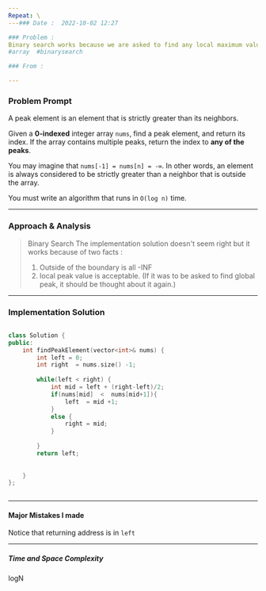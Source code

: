 ```yaml
---
Repeat: \
---### Date :  2022-10-02 12:27

### Problem : 
Binary search works because we are asked to find any local maximum value not the global maximum. Basically, pick mid and see if it is small than next element, if it does go right other wise go left
#array  #binarysearch  

### From :

---
```

### Problem Prompt
A peak element is an element that is strictly greater than its neighbors.

Given a **0-indexed** integer array `nums`, find a peak element, and return its index. If the array contains multiple peaks, return the index to **any of the peaks**.

You may imagine that `nums[-1] = nums[n] = -∞`. In other words, an element is always considered to be strictly greater than a neighbor that is outside the array.

You must write an algorithm that runs in `O(log n)` time.


---
### Approach & Analysis
>Binary Search 
>The implementation solution doesn't seem right but it works because of two facts : 
>	1. Outside of the boundary is all -INF
>	2. local peak value is acceptable. (If it was to be asked to find global peak, it should be thought about it again.)

---
### Implementation Solution
```cpp

class Solution {
public:
    int findPeakElement(vector<int>& nums) {
        int left = 0;
        int right  = nums.size() -1;
        
        while(left < right) {
            int mid = left + (right-left)/2;
            if(nums[mid]  <  nums[mid+1]){
                left  = mid +1;
            }
            else {
                right = mid;
            }
            
        }
        return left;
         
        
    }
};



```
---
#### Major Mistakes I made
Notice that returning address is in `left`


---
##### Time and Space Complexity


logN